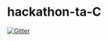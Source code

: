 # hackathon-ta-C

[![Gitter](https://badges.gitter.im/hackathon-ta-C/Lobby.svg)](https://gitter.im/hackathon-ta-C/Lobby?utm_source=badge&utm_medium=badge&utm_campaign=pr-badge&utm_content=badge)